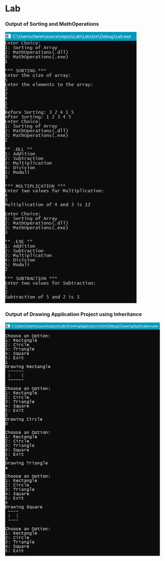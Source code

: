 # Lab
### Output of Sorting and MathOperations

![Output](https://github.com/CHENNUPATIBALU/Csharp_.NET_LAB/blob/master/Sorting_MathOperations/Output.png)

### Output of Drawing Application Project using Inheritance

![DrawingApplication](https://github.com/CHENNUPATIBALU/Csharp_.NET_LAB/blob/master/Drawing_Application/DrawingApplicationOutput.png)
